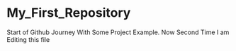 # My_First_Repository
Start of Github Journey With Some Project Example.
Now Second Time I am Editing this file
